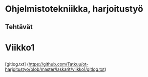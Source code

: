 # Ohjelmistotekniikka, harjoitustyö <h2> Tehtävät

# Viikko1 <h2> 

[gitlog.txt] (https://github.com/Tatkuu/ot-harjoitustyo/blob/master/laskarit/viikko1/gitlog.txt)
